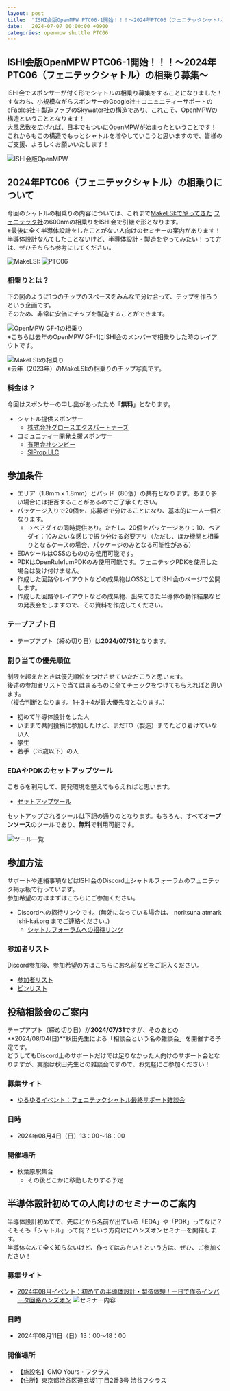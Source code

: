 ```yaml
---
layout: post
title:  "ISHI会版OpenMPW PTC06-1開始！！！～2024年PTC06（フェニテックシャトル）の相乗り募集～"
date:   2024-07-07 00:00:00 +0900
categories: openmpw shuttle PTC06
---
```

## ISHI会版OpenMPW PTC06-1開始！！！～2024年PTC06（フェニテックシャトル）の相乗り募集～
ISHI会でスポンサーが付く形でシャトルの相乗り募集をすることになりました！  
すなわち、小規模ながらスポンサーのGoogle社＋コニュニティーサポートのeFables社＋製造ファブのSkywater社の構造であり、これこそ、OpenMPWの構造ということとなります！  
大風呂敷を広げれば、日本でもついにOpenMPWが始まったということです！  
これからもこの構造でもっとシャトルを増やしていこうと思いますので、皆様のご支援、よろしくお願いいたします！  

  ![ISHI会版OpenMPW](/assets/images/shuttle/ISHIKAI_1st_OpenMPW.png)  


## 2024年PTC06（フェニテックシャトル）の相乗りについて
今回のシャトルの相乗りの内容については、これまで[MakeLSI:でやってきた](https://scrapbox.io/makelsi/%E7%9B%B8%E4%B9%97%E3%82%8A%E8%A9%A6%E4%BD%9C2023%E5%A4%8F%2Fmac%E3%81%A7%E3%82%A4%E3%83%B3%E3%83%90%E3%83%BC%E3%82%BF%E3%82%92%E4%BD%9C%E3%82%8B) [フェニテック社](https://www.phenitec.co.jp/)の600nmの相乗りをISHI会で引継ぐ形となります。  
※最後に全く半導体設計をしたことがない人向けのセミナーの案内があります！半導体設計なんてしたことないけど、半導体設計・製造をやってみたい！って方は、ぜひそちらも参考にしてください。  

  ![MakeLSI:](/assets/images/shuttle/PTC06_makelsi.png)
  ![PTC06](/assets/images/shuttle/PTC06_2024.png)

### 相乗りとは？
下の図のように1つのチップのスペースをみんなで分け合って、チップを作ろうという企画です。  
そのため、非常に安価にチップを製造することができます。

  ![OpenMPW GF-1の相乗り](/assets/images/shuttle/PTC06_openmpwgf01.png)  
※こちらは去年のOpenMPW GF-1にISHI会のメンバーで相乗りした時のレイアウトです。  

  ![MakeLSI:の相乗り](https://github.com/MakeLSI/ChipPhoto/blob/master/23PTS.jpg?raw=true)  
※去年（2023年）のMakeLSI:の相乗りのチップ写真です。  


### 料金は？
今回はスポンサーの申し出があったため「**無料**」となります。  

- シャトル提供スポンサー
    - [株式会社グロースエクスパートナーズ](https://www.gxp.co.jp/)
- コミュニティー開発支援スポンサー
    - [有限会社シンビー](https://sinby.com/)
    - [SIProp LLC](https://www.siprop.org/)


## 参加条件
* エリア（1.8mm x 1.8mm）とパッド（80個）の共有となります。あまり多い場合には拒否することがあるのでご了承ください。
* パッケージ入りで20個を、応募者で分けることになり、基本的に一人一個となります。
    * →ベアダイの同時提供あり。ただし、20個をパッケージあり：10、ベアダイ：10みたいな感じで振り分ける必要アリ（ただし、ほか機関と相乗りとなるケースの場合、パッケージのみとなる可能性がある）
* EDAツールはOSSのもののみ使用可能です。
* PDKはOpenRule1umPDKのみ使用可能です。フェニテックPDKを使用した場合は受け付けません。
* 作成した回路やレイアウトなどの成果物はOSSとしてISHI会のページで公開します。
* 作成した回路やレイアウトなどの成果物、出来てきた半導体の動作結果などの発表会をしますので、その資料を作成してください。

### テープアプト日
* テープアプト（締め切り日）は**2024/07/31**となります。

### 割り当ての優先順位
制限を超えたときは優先順位をつけさせていただこうと思います。  
後述の参加者リストで当てはまるものに全てチェックをつけてもらえればと思います。  
（複合判断となります。1＋3＋4が最大優先度となります。）  

+ 初めて半導体設計をした人
+ いままで共同投稿に参加したけど、まだTO（製造）までたどり着けていない人
+ 学生
+ 若手（35歳以下）の人


### EDAやPDKのセットアップツール
こちらを利用して、開発環境を整えてもらえればと思います。  

* [セットアップツール](https://github.com/ishi-kai/OpenRule1umPDK_setupEDA)

セットアップされるツールは下記の通りのとなります。もちろん、すべて**オープンソース**のツールであり、**無料**で利用可能です。  

  ![ツール一覧](/assets/images/shuttle/PTC06_tools.png)


## 参加方法
サポートや連絡事項などはISHI会のDiscord上シャトルフォーラムのフェニテック掲示板で行っています。  
参加希望の方はまずはこちらにご参加ください。  

* Discordへの招待リンクです。(無効になっている場合は、 noritsuna atmark ishi-kai.org までご連絡ください。)
    * [シャトルフォーラムへの招待リンク](https://discord.gg/mc8JmfqdrM)

### 参加者リスト
Discord参加後、参加希望の方はこちらにお名前などをご記入ください。  

* [参加者リスト](https://docs.google.com/spreadsheets/d/1Qg1rbDdd422Bkpse7TivgFhrSr_80P_xI2aivt4_CU0/edit?usp=sharing)
* [ピンリスト](https://docs.google.com/spreadsheets/d/12y_po4_q8ZQB6woU7F74LmnMvDxUnujbQQpp6Jt9oGQ/edit?gid=0#gid=0)


## 投稿相談会のご案内
テープアプト（締め切り日）が**2024/07/31**ですが、そのあとの**2024/08/04(日)**秋田先生による「相談会という名の雑談会」を開催する予定です。  
どうしてもDiscord上のサポートだけでは足りなかった人向けのサポート会となりますが、実態は秋田先生との雑談会ですので、お気軽にご参加ください！  

### 募集サイト
* [ゆるゆるイベント：フェニテックシャトル最終サポート雑談会](https://connpass.com/event/323957/) 

### 日時
* 2024年08月4日（日）13：00〜18：00  

### 開催場所
*  秋葉原駅集合
    *  その後どこかに移動したりする予定


## 半導体設計初めての人向けのセミナーのご案内
半導体設計初めてで、先ほどから名前が出ている「EDA」や「PDK」ってなに？そもそも「シャトル」って何？という方向けにハンズオンセミナーを開催します。  
半導体なんて全く知らないけど、作ってはみたい！という方は、ぜひ、ご参加ください！  

### 募集サイト
* [2024年08月イベント：初めての半導体設計・製造体験！一日で作るインバータ回路ハンズオン](https://connpass.com/event/322814/) 
  ![セミナー内容](/assets/images/shuttle/PTC06_seminar.png)

### 日時
* 2024年08月11日（日）13：00〜18：00  

### 開催場所
* 【施設名】GMO Yours・フクラス
* 【住所】東京都渋谷区道玄坂1丁目2番3号 渋谷フクラス  
